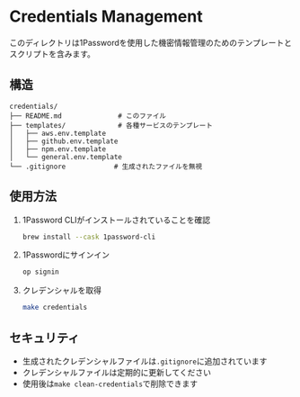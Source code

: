 # Credentials Management

このディレクトリは1Passwordを使用した機密情報管理のためのテンプレートとスクリプトを含みます。

## 構造

```
credentials/
├── README.md              # このファイル
├── templates/             # 各種サービスのテンプレート
│   ├── aws.env.template
│   ├── github.env.template
│   ├── npm.env.template
│   └── general.env.template
└── .gitignore            # 生成されたファイルを無視
```

## 使用方法

1. 1Password CLIがインストールされていることを確認
   ```bash
   brew install --cask 1password-cli
   ```

2. 1Passwordにサインイン
   ```bash
   op signin
   ```

3. クレデンシャルを取得
   ```bash
   make credentials
   ```

## セキュリティ

- 生成されたクレデンシャルファイルは`.gitignore`に追加されています
- クレデンシャルファイルは定期的に更新してください
- 使用後は`make clean-credentials`で削除できます